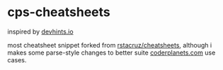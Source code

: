 # cps-cheatsheets

inspired by [devhints.io](https://devhints.io/)

most cheatsheet snippet forked from [rstacruz/cheatsheets](https://github.com/rstacruz/cheatsheets), although i makes some parse-style changes to better suite  [coderplanets.com](https://www.coderplanets.com) use cases.
